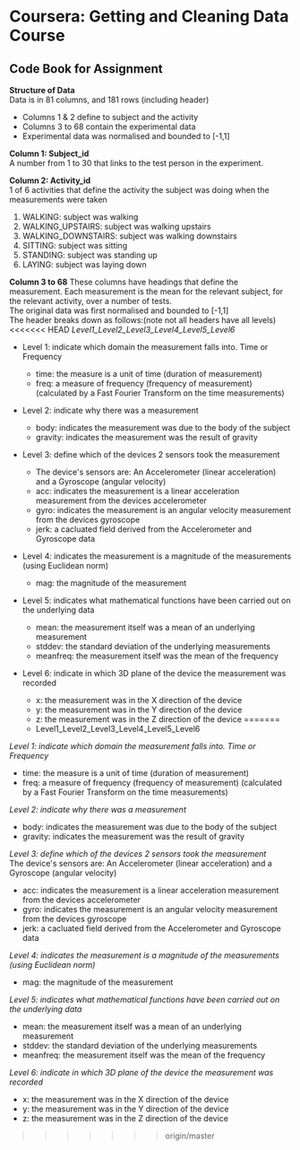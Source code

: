 Coursera: Getting and Cleaning Data Course
===========================================

Code Book for Assignment
------------------------

**Structure of Data**  
Data is in 81 columns, and 181 rows (including header)  
- Columns 1 & 2 define to subject and the activity
- Columns 3 to 68 contain the experimental data
- Experimental data was normalised and bounded to [-1,1]

**Column 1: Subject_id**  
A number from 1 to 30 that links to the test person in the experiment.


**Column 2: Activity_id**  
1 of 6 activities that define the activity the subject was doing when the measurements were taken  
1. WALKING: subject was walking  
2. WALKING_UPSTAIRS: subject was walking upstairs  
3. WALKING_DOWNSTAIRS: subject was walking downstairs  
4. SITTING: subject was sitting  
5. STANDING: subject was standing up  
6. LAYING: subject was laying down


**Column 3 to 68**
These columns have headings that define the measurement. Each measurement is the mean for the relevant subject, for the relevant activity, over a number of tests.  
The original data was first normalised and bounded to [-1,1]  
The header breaks down as follows:(note not all headers have all levels)  
<<<<<<< HEAD
*Level1_Level2_Level3_Level4_Level5_Level6*

- Level 1: indicate which domain the measurement falls into. Time or Frequency
  - time: the measure is a unit of time (duration of measurement)
  - freq: a measure of frequency (frequency of measurement) (calculated by a Fast Fourier Transform on the time measurements)

- Level 2: indicate why there was a measurement
  - body: indicates the measurement was due to the body of the subject
  - gravity: indicates the measurement was the result of gravity

- Level 3: define which of the devices 2 sensors took the measurement
  - The device's sensors are: An Accelerometer (linear acceleration) and a Gyroscope (angular velocity)  
  - acc: indicates the measurement is a linear acceleration measurement from the devices accelerometer
  - gyro: indicates the measurement is an angular velocity measurement from the devices gyroscope
  - jerk: a cacluated field derived from the Accelerometer and Gyroscope data

- Level 4: indicates the measurement is a magnitude of the measurements (using Euclidean norm)
  - mag: the magnitude of the measurement

- Level 5: indicates what mathematical functions have been carried out on the underlying data
  - mean: the measurement itself was a mean of an underlying measurement
  - stddev: the standard deviation of the underlying measurements
  - meanfreq: the measurement itself was the mean of the frequency

- Level 6: indicate in which 3D plane of the device the measurement was recorded
  - x: the measurement was in the X direction of the device
  - y: the measurement was in the Y direction of the device
  - z: the measurement was in the Z direction of the device
=======
  * Level1_Level2_Level3_Level4_Level5_Level6 

*Level 1: indicate which domain the measurement falls into. Time or Frequency*
* time: the measure is a unit of time (duration of measurement)
* freq: a measure of frequency (frequency of measurement) (calculated by a Fast Fourier Transform on the time measurements)

*Level 2: indicate why there was a measurement*  
* body: indicates the measurement was due to the body of the subject
* gravity: indicates the measurement was the result of gravity

*Level 3: define which of the devices 2 sensors took the measurement*  
The device's sensors are: An Accelerometer (linear acceleration) and a Gyroscope (angular velocity)  
* acc: indicates the measurement is a linear acceleration measurement from the devices accelerometer
* gyro: indicates the measurement is an angular velocity measurement from the devices gyroscope
* jerk: a cacluated field derived from the Accelerometer and Gyroscope data

*Level 4: indicates the measurement is a magnitude of the measurements (using Euclidean norm)*  
* mag: the magnitude of the measurement

*Level 5: indicates what mathematical functions have been carried out on the underlying data*  
* mean: the measurement itself was a mean of an underlying measurement
* stddev: the standard deviation of the underlying measurements
* meanfreq: the measurement itself was the mean of the frequency

*Level 6: indicate in which 3D plane of the device the measurement was recorded*  
* x: the measurement was in the X direction of the device
* y: the measurement was in the Y direction of the device
* z: the measurement was in the Z direction of the device
>>>>>>> origin/master
